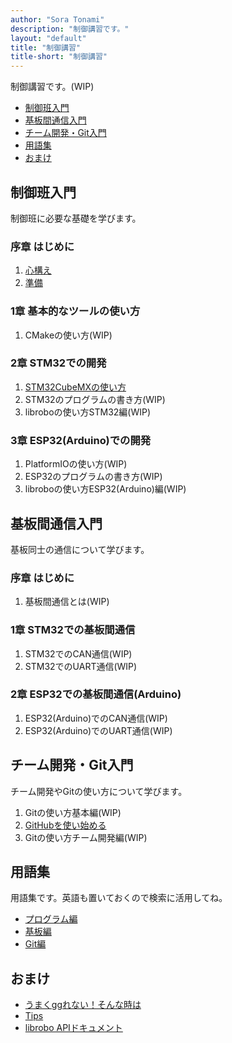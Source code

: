 ```yaml
---
author: "Sora Tonami"
description: "制御講習です。"
layout: "default"
title: "制御講習"
title-short: "制御講習"
---
```


制御講習です。(WIP)

- [制御班入門](#制御班入門)
- [基板間通信入門](#基板間通信入門)
- [チーム開発・Git入門](#チーム開発git入門)
- [用語集](#用語集)
- [おまけ](#おまけ)

## 制御班入門

制御班に必要な基礎を学びます。

### 序章 はじめに

1. [心構え](intro/intro)
2. [準備](intro/prepare)

### 1章 基本的なツールの使い方

1. CMakeの使い方(WIP)

### 2章 STM32での開発

1. [STM32CubeMXの使い方](intro/cube-mx)
2. STM32のプログラムの書き方(WIP)
3. libroboの使い方STM32編(WIP)

### 3章 ESP32(Arduino)での開発

1. PlatformIOの使い方(WIP)
2. ESP32のプログラムの書き方(WIP)
3. libroboの使い方ESP32(Arduino)編(WIP)

## 基板間通信入門

基板同士の通信について学びます。

### 序章 はじめに

1. 基板間通信とは(WIP)

### 1章 STM32での基板間通信

1. STM32でのCAN通信(WIP)
2. STM32でのUART通信(WIP)

### 2章 ESP32での基板間通信(Arduino)

1. ESP32(Arduino)でのCAN通信(WIP)
2. ESP32(Arduino)でのUART通信(WIP)

## チーム開発・Git入門

チーム開発やGitの使い方について学びます。

1. Gitの使い方基本編(WIP)
2. [GitHubを使い始める](git/github)
3. Gitの使い方チーム開発編(WIP)

## 用語集

用語集です。英語も置いておくので検索に活用してね。

- [プログラム編](dic/program)
- [基板編](dic/circuit)
- [Git編](dic/git)

## おまけ

- [うまくggれない！そんな時は](ggrks)
- [Tips](tips)
- [librobo APIドキュメント](https://mecha-natori.github.io/librobo)
